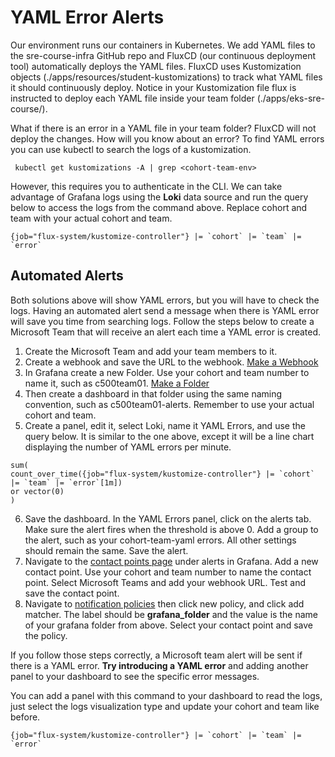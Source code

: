 # YAML Error Alerts
Our environment runs our containers in Kubernetes. We add YAML files to the sre-course-infra GitHub repo
and FluxCD (our continuous deployment tool) automatically deploys the YAML files. 
FluxCD uses Kustomization objects (./apps/resources/student-kustomizations) to track what YAML files it should continuously deploy.
Notice in your Kustomization file flux is instructed to deploy each YAML file inside your team folder (./apps/eks-sre-course/<your-team-folder>).


What if there is an error in a YAML file in your team folder? FluxCD will not deploy the changes. How will you know about an error?
To find YAML errors you can use kubectl to search the logs of a kustomization.  
```
 kubectl get kustomizations -A | grep <cohort-team-env>
```

However, this requires you to authenticate in the CLI. We can take advantage of Grafana logs using the **Loki** data source and run the query below to access the logs from the command above. Replace cohort and team with your actual cohort and team.  
```
{job="flux-system/kustomize-controller"} |= `cohort` |= `team` |= `error`
```

## Automated Alerts
Both solutions above will show YAML errors, but you will have to check the logs. 
Having an automated alert send a message when there is YAML error will save you time from searching logs.
Follow the steps below to create a Microsoft Team that will receive an alert each time a YAML error is created.

1. Create the Microsoft Team and add your team members to it.
2. Create a webhook and save the URL to the webhook. [Make a Webhook](https://learn.microsoft.com/en-us/microsoftteams/platform/webhooks-and-connectors/how-to/add-incoming-webhook?tabs=newteams%2Cdotnet)
3. In Grafana create a new Folder. Use your cohort and team number to name it, such as c500team01. [Make a Folder](https://grafana.computerlab.online/dashboards/folder/new)
4. Then create a dashboard in that folder using the same naming convention, such as c500team01-alerts. Remember to use your actual cohort and team.
5. Create a panel, edit it, select Loki, name it YAML Errors, and use the query below. It is similar to the one above, except it will be a line chart displaying the number of YAML errors per minute.
```
sum(
count_over_time({job="flux-system/kustomize-controller"} |= `cohort` |= `team` |= `error`[1m])
or vector(0)
)
```

6. Save the dashboard. In the YAML Errors panel, click on the alerts tab. Make sure the alert fires when the threshold is above 0. Add a group to the alert, such as your cohort-team-yaml errors. All other settings should remain the same. Save the alert.
7. Navigate to the [contact points page](https://grafana.computerlab.online/alerting/notifications) under alerts in Grafana. Add a new contact point. Use your cohort and team number to name the contact point. Select Microsoft Teams and add your webhook URL. Test and save the contact point.
8. Navigate to [notification policies](https://grafana.computerlab.online/alerting/routes) then click new policy, and click add matcher. The label should be **grafana_folder** and the value is the name of your grafana folder from above. Select your contact point and save the policy.

If you follow those steps correctly, a Microsoft team alert will be sent if there is a YAML error. **Try introducing a YAML error** and adding another panel to your dashboard to see the specific error messages.

You can add a panel with this command to your dashboard to read the logs, just select the logs visualization type and update your cohort and team like before.
```
{job="flux-system/kustomize-controller"} |= `cohort` |= `team` |= `error`
```

   